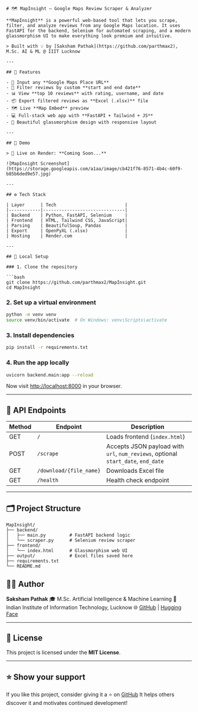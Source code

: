 
````
# 🗺️ MapInsight – Google Maps Review Scraper & Analyzer

**MapInsight** is a powerful web-based tool that lets you scrape, filter, and analyze reviews from any Google Maps location. It uses FastAPI for the backend, Selenium for automated scraping, and a modern glassmorphism UI to make everything look premium and intuitive.

> Built with 💡 by [Saksham Pathak](https://github.com/parthmax2), M.Sc. AI & ML @ IIIT Lucknow

---

## 🚀 Features

- 🔗 Input any **Google Maps Place URL**
- 📅 Filter reviews by custom **start and end date**
- 📊 View **top 10 reviews** with rating, username, and date
- 📦 Export filtered reviews as **Excel (.xlsx)** file
- 🗺️ Live **Map Embed** preview
- 💻 Full-stack web app with **FastAPI + Tailwind + JS**
- 🌈 Beautiful glassmorphism design with responsive layout

---

## 📸 Demo

> 🔗 Live on Render: **Coming Soon...**

![MapInsight Screenshot](https://storage.googleapis.com/a1aa/image/cb421f76-8571-4b4c-60f9-b85b6ded9e57.jpg)

---

## ⚙️ Tech Stack

| Layer      | Tech                          |
|------------|-------------------------------|
| Backend    | Python, FastAPI, Selenium     |
| Frontend   | HTML, Tailwind CSS, JavaScript|
| Parsing    | BeautifulSoup, Pandas         |
| Export     | OpenPyXL (.xlsx)              |
| Hosting    | Render.com                    |

---

## 🧪 Local Setup

### 1. Clone the repository

```bash
git clone https://github.com/parthmax2/MapInsight.git
cd MapInsight
````

### 2. Set up a virtual environment

```bash
python -m venv venv
source venv/bin/activate  # On Windows: venv\Scripts\activate
```

### 3. Install dependencies

```bash
pip install -r requirements.txt
```

### 4. Run the app locally

```bash
uvicorn backend.main:app --reload
```

Now visit [http://localhost:8000](http://localhost:8000) in your browser.

---

## 🧾 API Endpoints

| Method | Endpoint                | Description                                                                       |
| ------ | ----------------------- | --------------------------------------------------------------------------------- |
| GET    | `/`                     | Loads frontend (`index.html`)                                                     |
| POST   | `/scrape`               | Accepts JSON payload with `url`, `num_reviews`, optional `start_date`, `end_date` |
| GET    | `/download/{file_name}` | Downloads Excel file                                                              |
| GET    | `/health`               | Health check endpoint                                                             |

---

## 🗂️ Project Structure

```
MapInsight/
├── backend/
│   ├── main.py         # FastAPI backend logic
│   └── scraper.py      # Selenium review scraper
├── frontend/
│   └── index.html      # Glassmorphism web UI
├── output/             # Excel files saved here
├── requirements.txt
└── README.md
```

## 🙋‍♂️ Author

**Saksham Pathak**
🎓 M.Sc. Artificial Intelligence & Machine Learning
🏫 Indian Institute of Information Technology, Lucknow
🌐 [GitHub](https://github.com/parthmax2) | [Hugging Face](https://huggingface.co/parthmax)

---

## 📄 License

This project is licensed under the **MIT License**.

---

## ⭐️ Show your support

If you like this project, consider giving it a ⭐️ on [GitHub](https://github.com/parthmax2/MapInsight)
It helps others discover it and motivates continued development!

````

